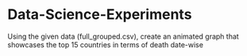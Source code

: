 # Data-Science-Experiments
Using the given data (full_grouped.csv), create an animated graph that showcases the top 15 countries in terms of death date-wise
